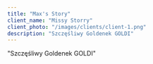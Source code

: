 ```yaml
---
title: "Max's Story"
client_name: "Missy Storry"
client_photo: "/images/clients/client-1.png"  
description: "Szczęśliwy Goldenek GOLDI"
---
```

"Szczęśliwy Goldenek GOLDI"